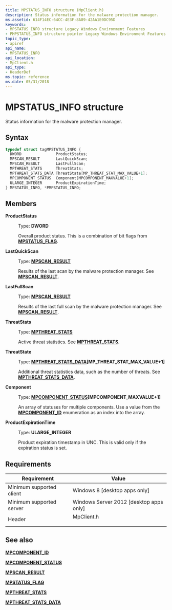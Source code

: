 ```yaml
---
title: MPSTATUS_INFO structure (MpClient.h)
description: Status information for the malware protection manager.
ms.assetid: 614F14EC-64CC-4E3F-8A89-42AA1E0DC95D
keywords:
- MPSTATUS_INFO structure Legacy Windows Environment Features
- PMPSTATUS_INFO structure pointer Legacy Windows Environment Features
topic_type:
- apiref
api_name:
- MPSTATUS_INFO
api_location:
- MpClient.h
api_type:
- HeaderDef
ms.topic: reference
ms.date: 05/31/2018
---
```


# MPSTATUS\_INFO structure

Status information for the malware protection manager.

## Syntax


```C++
typedef struct tagMPSTATUS_INFO {
  DWORD               ProductStatus;
  MPSCAN_RESULT       LastQuickScan;
  MPSCAN_RESULT       LastFullScan;
  MPTHREAT_STATS      ThreatStats;
  MPTHREAT_STATS_DATA ThreatState[MP_THREAT_STAT_MAX_VALUE+1];
  MPCOMPONENT_STATUS  Component[MPCOMPONENT_MAXVALUE+1];
  ULARGE_INTEGER      ProductExpirationTime;
} MPSTATUS_INFO, *PMPSTATUS_INFO;
```



## Members

<dl> <dt>

**ProductStatus**
</dt> <dd>

Type: **DWORD**

</dd> <dd>

Overall product status. This is a combination of bit flags from [**MPSTATUS\_FLAG**](mpstatus-flag.md).

</dd> <dt>

**LastQuickScan**
</dt> <dd>

Type: **[**MPSCAN\_RESULT**](mpscan-result.md)**

</dd> <dd>

Results of the last scan by the malware protection manager. See [**MPSCAN\_RESULT**](mpscan-result.md).

</dd> <dt>

**LastFullScan**
</dt> <dd>

Type: **[**MPSCAN\_RESULT**](mpscan-result.md)**

</dd> <dd>

Results of the last full scan by the malware protection manager. See [**MPSCAN\_RESULT**](mpscan-result.md).

</dd> <dt>

**ThreatStats**
</dt> <dd>

Type: **[**MPTHREAT\_STATS**](mpthreat-stats.md)**

</dd> <dd>

Active threat statistics. See [**MPTHREAT\_STATS**](mpthreat-stats.md).

</dd> <dt>

**ThreatState**
</dt> <dd>

Type: **[**MPTHREAT\_STATS\_DATA**](mpthreat-stats-data.md)\[MP\_THREAT\_STAT\_MAX\_VALUE+1\]**

</dd> <dd>

Additional threat statistics data, such as the number of threats. See [**MPTHREAT\_STATS\_DATA**](mpthreat-stats-data.md).

</dd> <dt>

**Component**
</dt> <dd>

Type: **[**MPCOMPONENT\_STATUS**](mpcomponent-status.md)\[MPCOMPONENT\_MAXVALUE+1\]**

</dd> <dd>

An array of statuses for multiple components. Use a value from the [**MPCOMPONENT\_ID**](mpcomponent-id.md) enumeration as an index into the array.

</dd> <dt>

**ProductExpirationTime**
</dt> <dd>

Type: **ULARGE\_INTEGER**

</dd> <dd>

Product expiration timestamp in UNC. This is valid only if the expiration status is set.

</dd> </dl>

## Requirements



| Requirement | Value |
|-------------------------------------|---------------------------------------------------------------------------------------|
| Minimum supported client<br/> | Windows 8 \[desktop apps only\]<br/>                                            |
| Minimum supported server<br/> | Windows Server 2012 \[desktop apps only\]<br/>                                  |
| Header<br/>                   | <dl> <dt>MpClient.h</dt> </dl> |



## See also

<dl> <dt>

[**MPCOMPONENT\_ID**](mpcomponent-id.md)
</dt> <dt>

[**MPCOMPONENT\_STATUS**](mpcomponent-status.md)
</dt> <dt>

[**MPSCAN\_RESULT**](mpscan-result.md)
</dt> <dt>

[**MPSTATUS\_FLAG**](mpstatus-flag.md)
</dt> <dt>

[**MPTHREAT\_STATS**](mpthreat-stats.md)
</dt> <dt>

[**MPTHREAT\_STATS\_DATA**](mpthreat-stats-data.md)
</dt> </dl>

 

 





